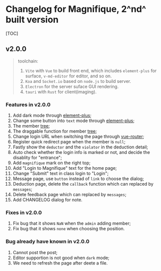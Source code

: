 <!-- @format -->

# Changelog for Magnifique, 2^nd^ built version

[TOC]

<!-- Update. -->

## v2.0.0

> toolchain:
>
> 1. `Vite` with `Vue` to build front end, which includes `element-plus` for surface, `v-md-editor` for editor, and so on.
> 2. `Koa` and `Socket.io` based on `node.js` to build server.
> 3. `Electron` for the server suface GUI rendering.
> 4. `tauri` with `Rust` for client(imaging).

### Features in v2.0.0

1. Add dark mode through [element-plus](https://staging.element-plus.org/zh-CN/guide/dark-mode.html);
2. Change some button into `text` mode through [element-plus](https://staging.element-plus.org/zh-CN/component/button.html#text-button);
3. The member [tree](https://staging.element-plus.org/zh-CN/component/tree.html);
4. The draggable function for member [tree](https://staging.element-plus.org/zh-CN/component/tree.html#%E5%8F%AF%E6%8B%96%E6%8B%BD%E8%8A%82%E7%82%B9);
5. Change login URL when switching the page through [vue-router](https://router.vuejs.org/);
6. Register quick redirect page when the member is `null`;
7. Fastly show the `deductor` and the `violator` in the deduction detail;
8. Auto check whether the login info is marked or not, and decide the disablity for "entrance";
9. Add `magnifique` mark on the right top;
10. Add "Login to Magnifique" text for the home page;
11. Change "Submit" text in class login to "Login";
12. Message page, use `button` instead of `link` to choose the dialog;
13. Deduction page, delete the `callback` function which can replaced by `messages`;
14. Delete feedback page which can replaced by `messages`;
15. Add CHANGELOG dialog for note.

### Fixes in v2.0.0

1. Fix bug that it shows `NaN` when the `admin` adding member;
2. Fix bug that it shows `none` when choosing the position.

### Bug already have known in v2.0.0

1. Cannot post the post;
2. Editor supportion is not good when `dark` mode;
3. We need to refresh the page after deete a file.
